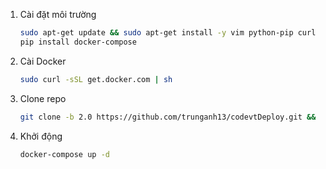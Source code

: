 
1. Cài đặt môi trường

    ```bash
    sudo apt-get update && sudo apt-get install -y vim python-pip curl git
    pip install docker-compose
    ```

2. Cài Docker 

   ```bash
   sudo curl -sSL get.docker.com | sh
   ```


3. Clone repo

    ```bash
    git clone -b 2.0 https://github.com/trunganh13/codevtDeploy.git && cd codevtDeploy
    ```

4. Khởi động

    ```bash
    docker-compose up -d
    ```

